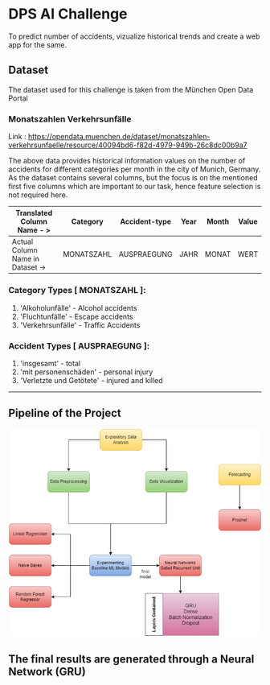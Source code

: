 # DPS AI Challenge

To predict number of accidents, vizualize historical trends and create a web app for the same.

## Dataset

The dataset used for this challenge is taken from the München Open Data Portal

### Monatszahlen Verkehrsunfälle

Link : https://opendata.muenchen.de/dataset/monatszahlen-verkehrsunfaelle/resource/40094bd6-f82d-4979-949b-26c8dc00b9a7

The above data provides historical information values on the number of accidents for different categories per month in the
city of Munich, Germany. As the dataset contains several columns, but the focus is on the mentioned first five columns which are important to our task, hence feature selection is not required here.

| Translated Column Name - >       | Category   | Accident-type | Year | Month | Value |
| -------------------------------- | ---------- | ------------- | ---- | ----- | ----- |
| Actual Column Name in Dataset -> | MONATSZAHL | AUSPRAEGUNG   | JAHR | MONAT | WERT  |

### Category Types [ MONATSZAHL ]:

1. 'Alkoholunfälle' - Alcohol accidents
2. 'Fluchtunfälle' - Escape accidents
3. 'Verkehrsunfälle' - Traffic Accidents

### Accident Types [ AUSPRAEGUNG ]:

1. 'insgesamt' - total
2. 'mit personenschäden' - personal injury
3. 'Verletzte und Getötete' - injured and killed

---

## Pipeline of the Project

![Pipeline](images/pipeline.png)

## The final results are generated through a Neural Network (GRU)

